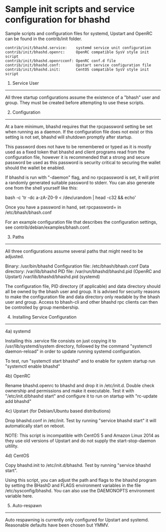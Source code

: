 Sample init scripts and service configuration for bhashd
==========================================================

Sample scripts and configuration files for systemd, Upstart and OpenRC
can be found in the contrib/init folder.

    contrib/init/bhashd.service:    systemd service unit configuration
    contrib/init/bhashd.openrc:     OpenRC compatible SysV style init script
    contrib/init/bhashd.openrcconf: OpenRC conf.d file
    contrib/init/bhashd.conf:       Upstart service configuration file
    contrib/init/bhashd.init:       CentOS compatible SysV style init script

1. Service User
---------------------------------

All three startup configurations assume the existence of a "bhash" user
and group.  They must be created before attempting to use these scripts.

2. Configuration
---------------------------------

At a bare minimum, bhashd requires that the rpcpassword setting be set
when running as a daemon.  If the configuration file does not exist or this
setting is not set, bhashd will shutdown promptly after startup.

This password does not have to be remembered or typed as it is mostly used
as a fixed token that bhashd and client programs read from the configuration
file, however it is recommended that a strong and secure password be used
as this password is security critical to securing the wallet should the
wallet be enabled.

If bhashd is run with "-daemon" flag, and no rpcpassword is set, it will
print a randomly generated suitable password to stderr.  You can also
generate one from the shell yourself like this:

bash -c 'tr -dc a-zA-Z0-9 < /dev/urandom | head -c32 && echo'

Once you have a password in hand, set rpcpassword= in /etc/bhash/bhash.conf

For an example configuration file that describes the configuration settings,
see contrib/debian/examples/bhash.conf.

3. Paths
---------------------------------

All three configurations assume several paths that might need to be adjusted.

Binary:              /usr/bin/bhashd
Configuration file:  /etc/bhash/bhash.conf
Data directory:      /var/lib/bhashd
PID file:            /var/run/bhashd/bhashd.pid (OpenRC and Upstart)
                     /var/lib/bhashd/bhashd.pid (systemd)

The configuration file, PID directory (if applicable) and data directory
should all be owned by the bhash user and group.  It is advised for security
reasons to make the configuration file and data directory only readable by the
bhash user and group.  Access to bhash-cli and other bhashd rpc clients
can then be controlled by group membership.

4. Installing Service Configuration
-----------------------------------

4a) systemd

Installing this .service file consists on just copying it to
/usr/lib/systemd/system directory, followed by the command
"systemctl daemon-reload" in order to update running systemd configuration.

To test, run "systemctl start bhashd" and to enable for system startup run
"systemctl enable bhashd"

4b) OpenRC

Rename bhashd.openrc to bhashd and drop it in /etc/init.d.  Double
check ownership and permissions and make it executable.  Test it with
"/etc/init.d/bhashd start" and configure it to run on startup with
"rc-update add bhashd"

4c) Upstart (for Debian/Ubuntu based distributions)

Drop bhashd.conf in /etc/init.  Test by running "service bhashd start"
it will automatically start on reboot.

NOTE: This script is incompatible with CentOS 5 and Amazon Linux 2014 as they
use old versions of Upstart and do not supply the start-stop-daemon uitility.

4d) CentOS

Copy bhashd.init to /etc/init.d/bhashd. Test by running "service bhashd start".

Using this script, you can adjust the path and flags to the bhashd program by
setting the BHashD and FLAGS environment variables in the file
/etc/sysconfig/bhashd. You can also use the DAEMONOPTS environment variable here.

5. Auto-respawn
-----------------------------------

Auto respawning is currently only configured for Upstart and systemd.
Reasonable defaults have been chosen but YMMV.
